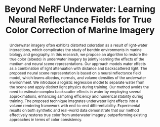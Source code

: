 ---
id:             2023-neuralsea
title:          "Beyond NeRF Underwater: Learning Neural Reflectance Fields for True Color Correction of Marine Imagery"
authors:
    - Me
    - MJR
venue:          RA-L 2023
year:           "2023-05"
thumbnail:      assets/publications/2023-neuralsea/neuralsea.png
links:
    paper:      https://arxiv.org/abs/2304.03384
    code:       https://github.com/tyz1030/neuralsea
    bibtex:     assets/publications/2023-neuralsea/ref.txt

layout: project
short_title: Learning Neural Reflectance Fields for True Color Correction of Underwater Imagery
abstract: "Underwater imagery often exhibits distorted coloration as a result of light-water interactions, which complicates the study of benthic environments in marine biology and geography. In this research, we propose an algorithm to restore the true color (albedo) in underwater imagery by jointly learning the effects of the medium and neural scene representations. Our approach models water effects as a combination of light attenuation with distance and backscattered light. The proposed neural scene representation is based on a neural reflectance field model, which learns albedos, normals, and volume densities of the underwater environment. We introduce a logistic regression model to separate water from the scene and apply distinct light physics during training. Our method avoids the need to estimate complex backscatter effects in water by employing several approximations, enhancing sampling efficiency and numerical stability during training. The proposed technique integrates underwater light effects into a volume rendering framework with end-to-end differentiability. Experimental results on both synthetic and real-world data demonstrate that our method effectively restores true color from underwater imagery, outperforming existing approaches in terms of color consistency."
---